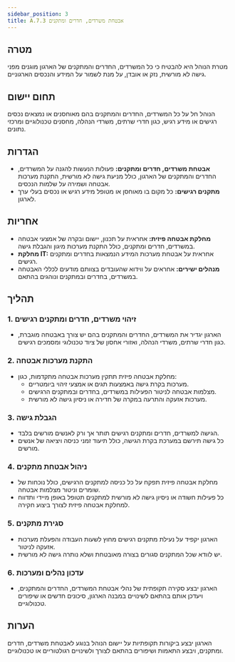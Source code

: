 ```yaml
---
sidebar_position: 3  
title: A.7.3 אבטחת משרדים, חדרים ומתקנים
---
```


## מטרה  
מטרת הנוהל היא להבטיח כי כל המשרדים, החדרים והמתקנים של הארגון מוגנים מפני גישה לא מורשית, נזק או אובדן, על מנת לשמור על המידע והנכסים הארגוניים.

## תחום יישום  
הנוהל חל על כל המשרדים, החדרים והמתקנים בהם מאוחסנים או נמצאים נכסים רגישים או מידע רגיש, כגון חדרי שרתים, משרדי הנהלה, מחסנים טכנולוגיים ומרכזי נתונים.

## הגדרות  
- **אבטחת משרדים, חדרים ומתקנים:** פעולות הנעשות להגנה על המשרדים, החדרים והמתקנים של הארגון, כולל מניעת גישה לא מורשית, התקנת מערכות אבטחה ושמירה על שלמות הנכסים.
- **מתקנים רגישים:** כל מקום בו מאוחסן או מטופל מידע רגיש או נכסים בעלי ערך לארגון.

## אחריות  
- **מחלקת אבטחה פיזית:** אחראית על תכנון, יישום ובקרה של אמצעי אבטחה במשרדים, חדרים ומתקנים, כולל התקנת מערכות מיגון והגבלת גישה.
- **מחלקת IT:** אחראית על אבטחת מערכות המידע הנמצאות בחדרים ומתקנים רגישים.
- **מנהלים ישירים:** אחראים על ווידוא שהעובדים בצוותם מודעים לכללי האבטחה במשרדים, בחדרים ובמתקנים ונוהגים בהתאם.

## תהליך  
### 1. זיהוי משרדים, חדרים ומתקנים רגישים  
- הארגון יגדיר את המשרדים, החדרים והמתקנים בהם יש צורך באבטחה מוגברת, כגון חדרי שרתים, משרדי הנהלה, ואזורי אחסון של ציוד טכנולוגי ומסמכים רגישים.

### 2. התקנת מערכות אבטחה  
- מחלקת אבטחה פיזית תתקין מערכות אבטחה מתקדמות, כגון:
  - מערכות בקרת גישה באמצעות תגים או אמצעי זיהוי ביומטריים.
  - מצלמות אבטחה לניטור הפעילות במשרדים, בחדרים ובמתקנים הרגישים.
  - מערכות אזעקה והתרעה במקרה של חדירה או ניסיון גישה לא מורשית.

### 3. הגבלת גישה  
- הגישה למשרדים, חדרים ומתקנים רגישים תותר אך ורק לאנשים מורשים בלבד.
- כל גישה תירשם במערכת בקרת הגישה, כולל תיעוד זמני כניסה ויציאה של אנשים מורשים.

### 4. ניהול אבטחת מתקנים  
- מחלקת אבטחה פיזית תפקח על כל כניסה למתקנים הרגישים, כולל נוכחות של שומרים וניטור מצלמות אבטחה.
- כל פעילות חשודה או ניסיון גישה לא מורשית למתקנים תטופל באופן מיידי ותדווח למחלקת אבטחה פיזית לצורך ביצוע חקירה.

### 5. סגירת מתקנים  
- הארגון יקפיד על נעילת מתקנים רגישים מחוץ לשעות העבודה והפעלת מערכות אזעקה לניטור.
- יש לוודא שכל המתקנים סגורים בצורה מאובטחת ושלא נותרה גישה לא מורשית.

### 6. עדכון נהלים ומערכות  
- הארגון יבצע סקירה תקופתית של נהלי אבטחת המשרדים, החדרים והמתקנים, ויעדכן אותם בהתאם לשינויים במבנה הארגון, סיכונים חדשים או שיפורים טכנולוגיים.

## הערות  
הארגון יבצע ביקורות תקופתיות על יישום הנוהל בנוגע לאבטחת משרדים, חדרים ומתקנים, ויבצע התאמות ושיפורים בהתאם לצורך ולשינויים רגולטוריים או טכנולוגיים.